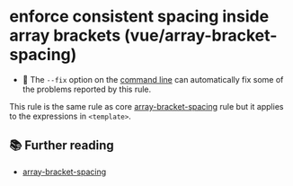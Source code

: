 # enforce consistent spacing inside array brackets (vue/array-bracket-spacing)

- :wrench: The `--fix` option on the [command line](https://eslint.org/docs/user-guide/command-line-interface#fixing-problems) can automatically fix some of the problems reported by this rule.

This rule is the same rule as core [array-bracket-spacing] rule but it applies to the expressions in `<template>`.

## :books: Further reading

- [array-bracket-spacing]

[array-bracket-spacing]: https://eslint.org/docs/rules/array-bracket-spacing
